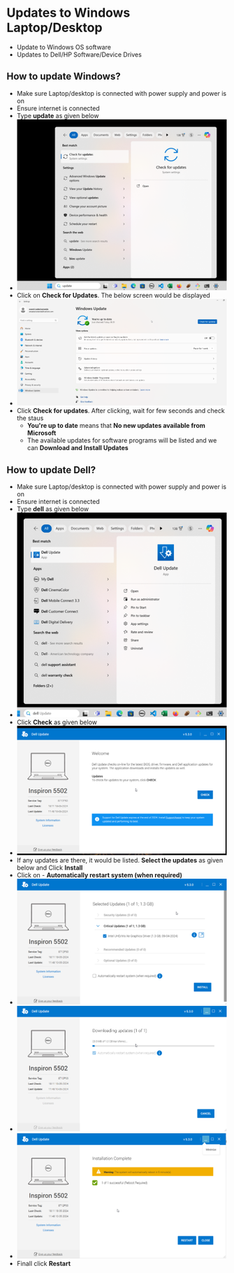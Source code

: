 # Updates to Windows Laptop/Desktop

* Update to Windows OS software
* Updates to Dell/HP Software/Device Drives

## How to  update Windows?

* Make sure Laptop/desktop is connected with power supply and power is on
* Ensure internet is connected
* Type **update** as given below
* ![alt](images/computer-tips_000011.png)
* Click on **Check for Updates**. The below screen would be displayed
* ![alt](images/computer-tips_000012.png)
* Click **Check for updates**. After clicking, wait for few seconds and check the staus
  * **You're up to date** means that  **No new updates available from Microsoft**
  * The available updates for software programs will be listed and we can  **Download and Install Updates**

## How to update Dell?

* Make sure Laptop/desktop is connected with power supply and power is on
* Ensure internet is connected
* Type **dell** as given below
* ![alt](images/computer-tips_000015.png)
* Click **Check** as given below
* ![alt](images/computer-tips_000016.png)
* If any updates are there, it would be listed. **Select the updates** as given below and Click **Install**
* Click on - **Automatically restart system (when required)**
* ![alt](images/computer-tips_000017.png)
* ![alt](images/computer-tips_000019.png)
* ![alt](images/computer-tips_000020.png)
* Finall click **Restart**
  